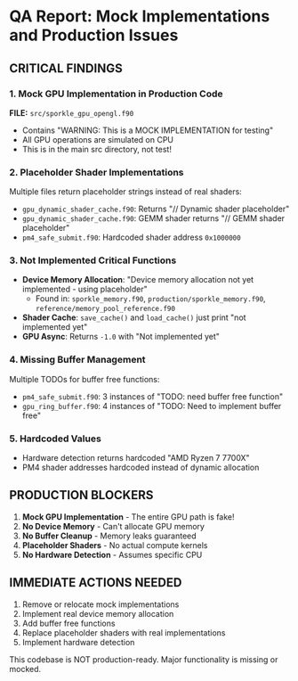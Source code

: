 # QA Report: Mock Implementations and Production Issues

## CRITICAL FINDINGS

### 1. Mock GPU Implementation in Production Code
**FILE:** `src/sporkle_gpu_opengl.f90`
- Contains "WARNING: This is a MOCK IMPLEMENTATION for testing"
- All GPU operations are simulated on CPU
- This is in the main src directory, not test!

### 2. Placeholder Shader Implementations
Multiple files return placeholder strings instead of real shaders:
- `gpu_dynamic_shader_cache.f90`: Returns "// Dynamic shader placeholder"
- `gpu_dynamic_shader_cache.f90`: GEMM shader returns "// GEMM shader placeholder"
- `pm4_safe_submit.f90`: Hardcoded shader address `0x1000000`

### 3. Not Implemented Critical Functions
- **Device Memory Allocation**: "Device memory allocation not yet implemented - using placeholder"
  - Found in: `sporkle_memory.f90`, `production/sporkle_memory.f90`, `reference/memory_pool_reference.f90`
- **Shader Cache**: `save_cache()` and `load_cache()` just print "not implemented yet"
- **GPU Async**: Returns `-1.0` with "Not implemented yet"

### 4. Missing Buffer Management
Multiple TODOs for buffer free functions:
- `pm4_safe_submit.f90`: 3 instances of "TODO: need buffer free function"
- `gpu_ring_buffer.f90`: 4 instances of "TODO: Need to implement buffer free"

### 5. Hardcoded Values
- Hardware detection returns hardcoded "AMD Ryzen 7 7700X"
- PM4 shader addresses hardcoded instead of dynamic allocation

## PRODUCTION BLOCKERS

1. **Mock GPU Implementation** - The entire GPU path is fake!
2. **No Device Memory** - Can't allocate GPU memory
3. **No Buffer Cleanup** - Memory leaks guaranteed
4. **Placeholder Shaders** - No actual compute kernels
5. **No Hardware Detection** - Assumes specific CPU

## IMMEDIATE ACTIONS NEEDED

1. Remove or relocate mock implementations
2. Implement real device memory allocation
3. Add buffer free functions
4. Replace placeholder shaders with real implementations
5. Implement hardware detection

This codebase is NOT production-ready. Major functionality is missing or mocked.